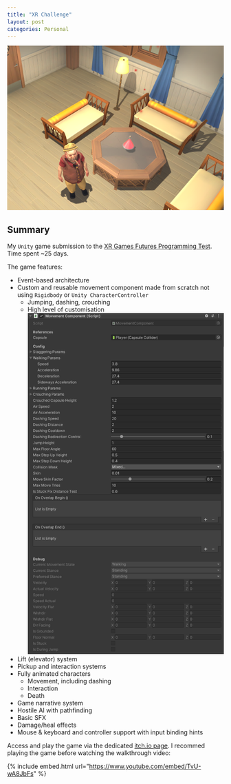 ```yaml
---
title: "XR Challenge"
layout: post
categories: Personal
---
```


![XR_Challenge_Thumbnail](/assets/img/xr-challenge/xr_challenge_thumbnail.png)


## Summary

My `Unity` game submission to the [XR Games Futures Programming Test](https://github.com/XRGames/xr-challenge). Time spent ~25 days.

The game features:
- Event-based architecture
- Custom and reusable movement component made from scratch not using `Rigidbody` or `Unity CharacterController`
    - Jumping, dashing, crouching
    - High level of customisation
    ![MovementComponentCustomisation](/assets/img/xr-challenge/movementcomponent.png)
- Lift (elevator) system
- Pickup and interaction systems
- Fully animated characters
    - Movement, including dashing
    - Interaction
    - Death
- Game narrative system
- Hostile AI with pathfinding
- Basic SFX
- Damage/heal effects
- Mouse & keyboard and controller support with input binding hints

Access and play the game via the dedicated [itch.io page](https://pawelwilczewski.itch.io/xr-challenge-puzzle-game).
I recommed playing the game before watching the walkthrough video:

{% include embed.html url="https://www.youtube.com/embed/TvU-wA8JbFs" %}
